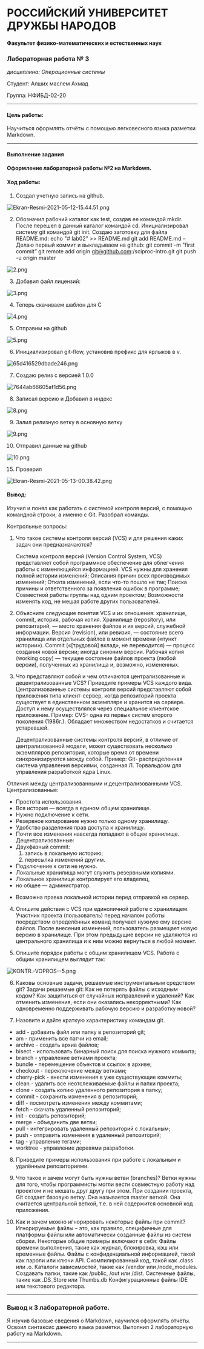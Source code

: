 # РОССИЙСКИЙ УНИВЕРСИТЕТ ДРУЖБЫ НАРОДОВ
#### Факультет физико-математических и естественных наук

###  Лабораторная работа № 3

*дисциплина:    Операционные системы*

Студент: Алших маслем Ахмад   

Группа: НФИБД-02-20

-----

#### Цель работы:
Научиться оформлять отчёты с помощью легковесного языка разметки Markdown.

----

#### Выполнение задания

#### Оформление лабораторной работы №2 на Markdown.

#### Ход работы:
1. Создал учетную запись на github.

![Ekran-Resmi-2021-05-12-15.44.51.png](https://ic.wampi.ru/2021/05/13/Ekran-Resmi-2021-05-12-15.44.51.png)

2. Обозначил рабочий каталог как test, создав ее командой mkdir.
После перешел в данный каталог командой cd.
Инициализировал систему git командой git init.
Создаю заготовку для файла README.md:
echo "# lab02" >> README.md
git add README.md
– Делаю первый коммит и выкладываем на github:
git commit -m "first commit”
git remote add origin git@github.com:<username>/sciproc-intro.git
git push -u origin master

![2.png](https://ic.wampi.ru/2021/05/13/2.png)

3. Добавил файл лицензий:

![3.png](https://ic.wampi.ru/2021/05/13/3.png)


4. Теперь скачиваем шаблон для С

![4.png](https://ic.wampi.ru/2021/05/13/4.png)

5. Отправим на github

![5.png](https://ic.wampi.ru/2021/05/13/5.png)

6. Инициализировал git-flow, установив префикс для ярлыков в v.

![65d416529dbade246.png](https://ic.wampi.ru/2021/05/13/65d416529dbade246.png)

7. Создаю релиз с версией 1.0.0

![7644ab66605af1d56.png](https://ic.wampi.ru/2021/05/13/7644ab66605af1d56.png)

8. Записал версию и Добавил в индекс

![8.png](https://ic.wampi.ru/2021/05/13/8.png)

9. Залил релизную ветку в основную ветку

![9.png](https://ic.wampi.ru/2021/05/13/9.png)

10. Отправил данные на github

![10.png](https://ic.wampi.ru/2021/05/13/10.png)

15. Проверил

![Ekran-Resmi-2021-05-13-00.38.42.png](https://ic.wampi.ru/2021/05/13/Ekran-Resmi-2021-05-13-00.38.42.png)

#### Вывод: 
Изучил и понял как работать с системой контроля версий, с помощью командной строки, а именно с Git. Разобрал команды.

Контрольные вопросы:

1. Что такое системы контроля версий (VCS) и для решения каких задач они предназначаются?

    Система контроля версий (Version Control System, VCS) представляет собой программное обеспечение для облегчения работы с изменяющейся информацией.
    VCS нужны для хранения полной истории изменений; Описания причин всех производимых изменений; Отката изменений, если что-то пошло не так; Поиска причины и ответственного за появления ошибок в программе; Совместной работы группы над одним проектом; Возможности изменять код, не мешая работе других пользователей.

2. Объясните следующие понятия VCS и их отношения: хранилище, commit, история, рабочая копия.
    Хранилище (repository), или репозитарий, — место хранения файлов и их версий, служебной информации. 
     Версия (revision), или ревизия, — состояние всего хранилища или отдельных файлов в момент времени («пункт истории»). 
     Commit («[трудовой] вклад», не переводится) — процесс создания новой версии; иногда синоним версии. 
     Рабочая копия (working copy) — текущее состояние файлов проекта (любой версии), полученных из хранилища и, возможно, измененных.

3. Что представляют собой и чем отличаются централизованные и децентрализованные VCS? Приведите примеры VCS каждого вида.
    Централизованные системы контроля версий представляют собой приложения типа клиент-сервер, когда репозиторий проекта существует в единственном экземпляре и хранится на сервере. Доступ к нему осуществлялся через специальное клиентское приложение.
Пример:
    CVS- одна из первых систем второго поколения (1986г.). Обладает множеством недостатков и считается устаревшей.

    Децентрализованные системы контроля версий, в отличие от централизованной модели, может существовать несколько экземпляров репозитория, которые время от времени синхронизируются между собой.
Пример:
    Git- распределенная система управления версиями, созданная Л. Торвальдсом для управления разработкой ядра Linux.

Отличия между централизованными и децентрализованными VCS.
Централизованные:
* Простота использования.
* Вся история — всегда в едином общем хранилище. 
* Нужно подключение к сети. 
* Резервное копирование нужно только одному хранилищу. 
* Удобство разделения прав доступа к хранилищу. 
* Почти все изменения навсегда попадают в общее хранилище. 
Децентрализованные:
* Двухфазный commit: 
    1) запись в локальную историю; 
    2) пересылка изменений другим. 
* Подключение к сети не нужно. 
* Локальные хранилища могут служить резервными копиями. 
* Локальное хранилище контролирует его владелец, 
* но общее — администратор. 
- Возможна правка локальной истории перед отправкой на сервер.

4. Опишите действия с VCS при единоличной работе с хранилищем.
    Участник проекта (пользователь) перед началом работы посредством определённых команд получает нужную ему версию файлов. После внесения изменений, пользователь размещает новую версию в хранилище. При этом предыдущие версии не удаляются из центрального хранилища и к ним можно вернуться в любой момент.

5. Опишите порядок работы с общим хранилищем VCS.
Работа с общим хранилищем выглядит так:

![KONTR.-VOPROS--5.png](https://ic.wampi.ru/2021/05/01/KONTR.-VOPROS--5.png)

6. Каковы основные задачи, решаемые инструментальным средством git?
Задачи решаемые git:
Как не потерять файлы с исходным кодом?
Как защититься от случайных исправлений и удалений?
Как отменить изменения, если они оказались некорректными?
Как одновременно поддерживать рабочую версию и разработку новой?

7. Назовите и дайте краткую характеристику командам git.
*    add - добавить файл или папку в репозиторий git;
*    am - применить все патчи из email;
*    archive - создать архив файлов;
*    bisect - использовать бинарный поиск для поиска нужного коммита;
*    branch - управление ветками проекта;
*    bundle - перемещение объектов и ссылок в архиве;
*    checkout - переключение между ветками;
*    cherry-pick - внести изменения в уже существующие коммиты;
*    clean - удалить все неотслеживаемые файлы и папки проекта;
*    clone - создать копию удаленного репозитория в папку;
*    commit - сохранить изменения в репозиторий;
*    diff - посмотреть изменения между коммитами;
*    fetch - скачать удаленный репозиторий;
*    init - создать репозиторий;
*    merge - объединить две ветви;
*    pull - интегрировать удаленный репозиторий с локальным;
*    push - отправить изменения в удаленный репозиторий;
*    tag - управление тегами;
*    worktree - управление деревями разработки.


8. Приведите примеры использования при работе с локальным и удалённым репозиториями.


9. Что такое и зачем могут быть нужны ветви (branches)?
Ветки нужны для того, чтобы программисты могли вести совместную работу над проектом и не мешать друг другу при этом. При создании проекта, Git создает базовую ветку. Она называется master веткой. Она считается центральной веткой, т.е. в ней содержится основной код приложения.

10. Как и зачем можно игнорировать некоторые файлы при commit?
Игнорируемые файлы – это, как правило, специфичные для платформы файлы или автоматически созданные файлы из систем сборки. Некоторые общие примеры включают в себя:
Файлы времени выполнения, такие как журнал, блокировка, кэш или временные файлы.
Файлы с конфиденциальной информацией, такой как пароли или ключи API.
Скомпилированный код, такой как .class или .o.
Каталоги зависимостей, такие как /vendor или /node_modules.
Создавать папки, такие как /public, /out или /dist.
Системные файлы, такие как .DS_Store или Thumbs.db
Конфигурационные файлы IDE или текстового редактора.

------

### Вывод к 3 лабораторной работе.
Я изучив базовые сведения о Markdown, научился оформлять отчеты. Освоил синтаксис данного языка разметки. Выполнил 2 лабораторную работу на Markdown.

------
